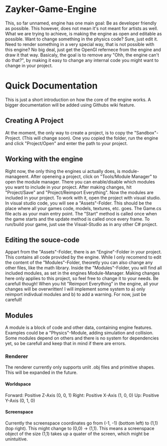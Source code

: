 # Zayker-Game-Engine
This, so far unnamed, engine has one main goal: Be as developer friendly as possible. This however, does not mean it's not meant for artists as well. 
What we are trying to achieve, is making the engine as open and editable as possible. 
Want to change something in the physics code? Sure, just edit it.
Need to render something in a very special way, that is not possible with this engine? No big deal, just get the OpenGl refernece from the engine and draw it that way.
Basicaly, the goal is to remove any "Ohh, the engine can't do that?", by making it easy to change any internal code you might want to change in your project. 

# Quick Documentation
This is just a short introduction on how the core of the engine works. A bigger documentation will be added using Githubs wiki feature. 

## Creating A Project
At the moment, the only way to create a project, is to copy the "Sandbox"-Project. (This will change soon).
One you copied the folder, run the engine and click "Project/Open" and enter the path to your project. 

## Working with the engine
Right now, the only thing the engines ui actually does, is module-manageent. After openeing a project, click on "Tools/Module Manager" to open the module manager.
There you can enable/disable which modules you want to include in your project. After making changes, hit "Project/Save" and "Project/Reimport Everything".
Now the modules are included in your project. To work with it, open the project with visual studio. 
In visual studio code, you will see a "Assets"-Folder. This should be the place where all your games code, models, textures, etc. goes.
The Game.cs file acts as your main entry point. The "Start" method is called once when the game starts and the update method is called once every frame.
To run/build your game, just use the Visual-Studio as in any other C# project.

## Editing the souce-code
Appart from the "Assets"-Folder, there is an "Engine"-Folder in your project. This contains all code provided by the engine. While I only recomend to edit
the content of the "Modules"-Folder, theoretly you can also change any other files, like the math library. 
Inside the "Modules"-Folder, you will find all included modules, as set in the engines Module-Manager. Making changes here only applies to this project, so
feel free to change it to your needs.
Be carefull though! When you hit "Reimport Everything" in the engine, all your changes will be overwritten!
I will implement some system to a) only reimport indivdual modules and b) to add a warning. For now, just be carefull!

## Modules
A module is a block of code and other data, containing engine features. Examples could be a "Physics"-Module, adding simulation and collision. 
Some modules depend on others and there is no system for dependencies yet, so be carefull and keep that in mind if there are errors.

### Renderer
The renderer currently only supports unlit .obj files and primitive shapes. This will be expanded in the future.

#### Worldspace
Forward: Positive Z-Axis (0, 0, 1)
Right: Positive X-Axis (1, 0, 0)
Up: Positive Y-Axis (0, 1, 0)

#### Screenspace
Currently the screenspace coordinates go from (-1, -1) (bottom left) to (1,1) (top right). This might change to (0,0) -> (1,1).
This means a screenspace object of the size (1,1) takes up a quater of the screen, which might be unintuitive. 
